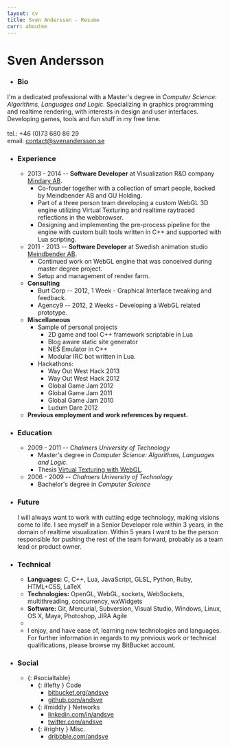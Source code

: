 ```yaml
---
layout: cv
title: Sven Andersson - Resume
curr: aboutme
---
```

Sven Andersson
==============
* ### Bio ###
I'm a dedicated professional with a Master's degree in _Computer Science: Algorithms, Languages and Logic_. Specializing in graphics programming and realtime rendering, with interests in design and user interfaces. Developing games, tools and fun stuff in my free time.<br>
<br>
tel.: +46 (0)73 680 86 29<br>
email: contact@svenandersson.se

* ### Experience ###
	*  2013 - 2014 -- **Software Developer** at Visualization R&D company [Mindary AB](http://www.mindary.se/).
		* Co-founder together with a collection of smart people, backed by Meindbender AB and GU Holding.
		* Part of a three person team developing a custom WebGL 3D engine utilizing Virtual Texturing and realtime raytraced reflections in the webbrowser.
		* Designing and implementing the pre-process pipeline for the engine with custom built tools written in C++ and supported with Lua scripting.
	*  2011 - 2013 -- **Software Developer** at Swedish animation studio [Meindbender AB](http://www.meindbender.com/).
		* Continued work on WebGL engine that was conceived during master degree project.
		* Setup and management of render farm.
	* **Consulting**
		* Burt Corp -- 2012, 1 Week - Graphical Interface tweaking and feedback.
		* Agency9 -- 2012, 2 Weeks - Developing a WebGL related prototype.
	* **Miscellaneous**
		* Sample of personal projects
			* 2D game and tool C++ framework scriptable in Lua
			* Blog aware static site generator
			* NES Emulator in C++
			* Modular IRC bot written in Lua.
		* Hackathons:
			* Way Out West Hack 2013
			* Way Out West Hack 2012
			* Global Game Jam 2012
			* Global Game Jam 2011
			* Global Game Jam 2010
			* Ludum Dare 2012
	* **Previous employment and work references by request.**


* ### Education ###
	*  2009 - 2011 -- _Chalmers University of Technology_
		* Master's degree in _Computer Science: Algorithms, Languages and Logic_.
		* Thesis [Virtual Texturing with WebGL](http://publications.lib.chalmers.se/records/fulltext/155126.pdf‎).
	*  2006 - 2009 -- _Chalmers University of Technology_
		* Bachelor's degree in _Computer Science_

* ### Future ###
	I will always want to work with cutting edge technology, making visions come to life. I see myself in a Senior Developer role within 3 years, in the domain of realtime visualization. Within 5 years I want to be the person responsible for pushing the rest of the team forward, probably as a team lead or product owner.

* ### Technical ###
	* **Languages:** C, C++, Lua, JavaScript, GLSL, Python, Ruby, HTML+CSS, LaTeX
	* **Technologies:** OpenGL, WebGL, sockets, WebSockets, multithreading, concurrency, wxWidgets
	* **Software:** Git, Mercurial, Subversion, Visual Studio, Windows, Linux, OS X, Maya, Photoshop, JIRA Agile
	* &nbsp;
	* I enjoy, and have ease of, learning new technologies and languages. For further information in regards to my previous work or technical qualifications, please browse my BitBucket account.
* ### Social ###
	* {: #socialtable} 
		* {: #lefty } Code
			* [<i class="icon-bitbucket"> </i>bitbucket.org/andsve](http://bitbucket.org/andsve) 
			* [<i class="icon-github"> </i>github.com/andsve](http://github.com/andsve)
		* {: #middly } Networks
			* [<i class="icon-linkedin-sign"> </i>linkedin.com/in/andsve](http://se.linkedin.com/in/andsve)
			* [<i class="icon-twitter-sign"> </i>twitter.com/andsve](http://twitter.com/andsve)
		* {: #righty } Misc.
			* [<i class="icon-dribble"> </i>dribbble.com/andsve](http://dribbble.com/andsve)



